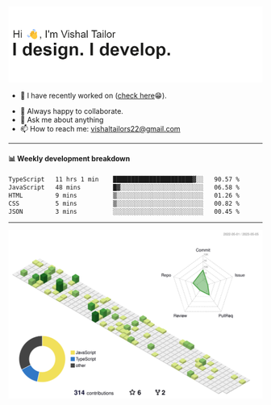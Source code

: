 ![Hi, I'm Vishal Tailor. I design. I develop.](https://github.com/vishaltailors/vishaltailors/blob/main/header.png?raw=true)

- 🔭 I have recently worked on ([check here](https://vishaltailor.com)😁).
<!-- - 🎦 Currently watching: JavaScript: The Hard Parts By Will Sentance. -->
- 👯 Always happy to collaborate.
- 💬 Ask me about anything
- 📫 How to reach me: <a href="mailto:vishaltailors22@gmail.com">vishaltailors22@gmail.com</a>

<hr /> 
<h4>📊 Weekly development breakdown</h4>
<!--START_SECTION:waka-->

```text
TypeScript   11 hrs 1 min    ██████████████████████▓░░   90.57 %
JavaScript   48 mins         █▓░░░░░░░░░░░░░░░░░░░░░░░   06.58 %
HTML         9 mins          ▒░░░░░░░░░░░░░░░░░░░░░░░░   01.26 %
CSS          5 mins          ▒░░░░░░░░░░░░░░░░░░░░░░░░   00.82 %
JSON         3 mins          ░░░░░░░░░░░░░░░░░░░░░░░░░   00.45 %
```

<!--END_SECTION:waka-->
<hr /> 

![](./profile-3d-contrib/profile-green-animate.svg)
